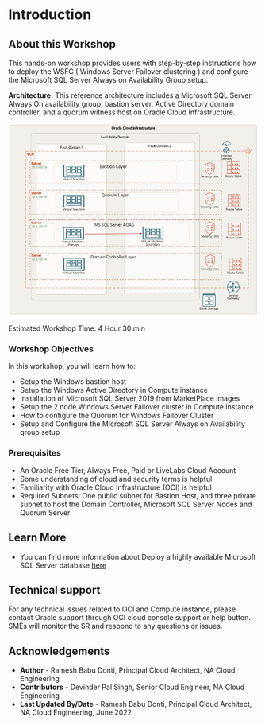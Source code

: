 # Introduction

## About this Workshop

This hands-on workshop provides users with step-by-step instructions how to deploy the WSFC ( Windows Server Failover clustering ) and configure the Microsoft SQL Server Always on Availability Group setup.

**Architecture:**
This reference architecture includes a Microsoft SQL Server Always On availability group, bastion server, Active Directory domain controller, and a quorum witness host on Oracle Cloud Infrastructure.

  ![](./images/2nodeaoag.png " ")

Estimated Workshop Time: 4 Hour 30 min



### Workshop Objectives
In this workshop, you will learn how to:
* Setup the Windows bastion host
* Setup the Windows Active Directory in Compute instance
* Installation of Microsoft SQL Server 2019 from MarketPlace images
* Setup the 2 node Windows Server Failover cluster in Compute Instance
* How to configure the Quorum for Windows Failover Cluster
* Setup and Configure the Microsoft SQL Server Always on Availability group setup

### Prerequisites
* An Oracle Free Tier, Always Free, Paid or LiveLabs Cloud Account
* Some understanding of cloud and security terms is helpful
* Familiarity with Oracle Cloud Infrastructure (OCI) is helpful
* Required Subnets: One public subnet for Bastion Host, and three private subnet to host the Domain Controller, Microsoft SQL Server Nodes and Quorum Server


## Learn More
- You can find more information about Deploy a highly available Microsoft SQL Server database [here](https://docs.oracle.com/en/solutions/deploy-microsoft-sql-on-oci/index.html#GUID-06B8A24C-A5E8-46C2-A648-CF8EB324EDFF)


## Technical support
For any technical issues related to OCI and Compute instance, please contact Oracle support through OCI cloud console support or help button. SMEs will monitor the SR and respond to any questions or issues.

## Acknowledgements
* **Author** - Ramesh Babu Donti, Principal Cloud Architect, NA Cloud Engineering
* **Contributors** -  Devinder Pal Singh, Senior Cloud Engineer, NA Cloud Engineering
* **Last Updated By/Date** - Ramesh Babu Donti, Principal Cloud Architect, NA Cloud Engineering, June 2022

